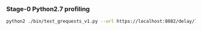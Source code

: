 ### Stage-0 Python2.7 profiling

```sh
python2 ./bin/test_grequests_v1.py --url https://localhost:8082/delay/1 --url-count 10 --log-level DEBUG --profile-code --profile-stats-count 20
```
